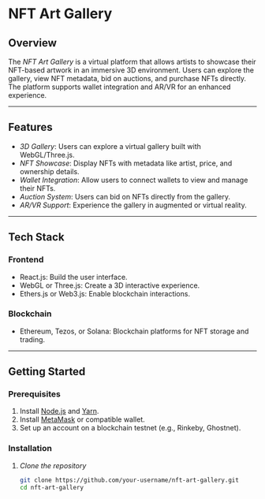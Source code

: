 # NFT Art Gallery

## Overview
The *NFT Art Gallery* is a virtual platform that allows artists to showcase their NFT-based artwork in an immersive 3D environment. Users can explore the gallery, view NFT metadata, bid on auctions, and purchase NFTs directly. The platform supports wallet integration and AR/VR for an enhanced experience.

---

## Features
- *3D Gallery*: Users can explore a virtual gallery built with WebGL/Three.js.
- *NFT Showcase*: Display NFTs with metadata like artist, price, and ownership details.
- *Wallet Integration*: Allow users to connect wallets to view and manage their NFTs.
- *Auction System*: Users can bid on NFTs directly from the gallery.
- *AR/VR Support*: Experience the gallery in augmented or virtual reality.

---

## Tech Stack

### Frontend
- React.js: Build the user interface.
- WebGL or Three.js: Create a 3D interactive experience.
- Ethers.js or Web3.js: Enable blockchain interactions.

### Blockchain
- Ethereum, Tezos, or Solana: Blockchain platforms for NFT storage and trading.

---

## Getting Started

### Prerequisites
1. Install [Node.js](https://nodejs.org) and [Yarn](https://yarnpkg.com/).
2. Install [MetaMask](https://metamask.io/) or compatible wallet.
3. Set up an account on a blockchain testnet (e.g., Rinkeby, Ghostnet).

### Installation

1. *Clone the repository*
   ```bash
   git clone https://github.com/your-username/nft-art-gallery.git
   cd nft-art-gallery
